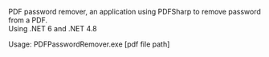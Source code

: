 PDF password remover, an application using PDFSharp to remove password from a PDF.\
Using .NET 6 and .NET 4.8

Usage: PDFPasswordRemover.exe [pdf file path]
